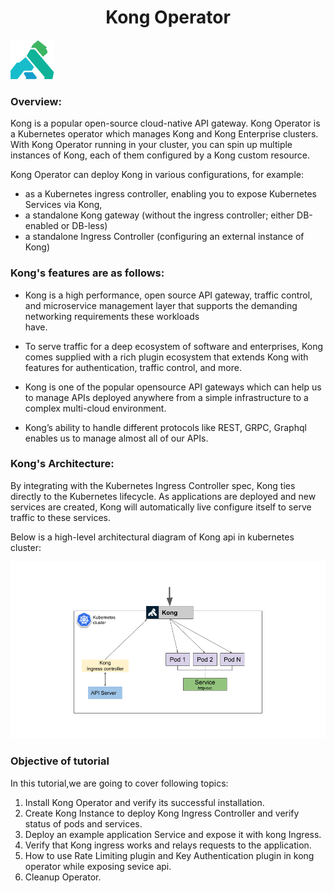<h1 align="center">Kong Operator</h1>

![Logo](_images/kong-logo.png)


### Overview:

Kong is a popular open-source cloud-native API gateway. Kong Operator is a Kubernetes operator which manages Kong and Kong Enterprise clusters.
With Kong Operator running in your cluster, you can spin up multiple instances of Kong, each of them configured by a Kong custom resource.

Kong Operator can deploy Kong in various configurations, for example:

- as a Kubernetes ingress controller, enabling you to expose Kubernetes Services via Kong,
- a standalone Kong gateway (without the ingress controller; either DB-enabled or DB-less)
- a standalone Ingress Controller (configuring an external instance of Kong)

### Kong's features are as follows:

- Kong is a high performance, open source API gateway, traffic control, and microservice management layer that supports the demanding networking requirements these workloads     
  have. 

- To serve traffic for a deep ecosystem of software and enterprises, Kong comes supplied with a rich plugin ecosystem that extends Kong with features for authentication, traffic   control, and more.

- Kong is one of the popular opensource API gateways which can help us to manage APIs deployed anywhere from a simple infrastructure to a complex multi-cloud environment. 

- Kong’s   ability to handle different protocols like REST, GRPC, Graphql enables us to manage almost all of our APIs. 


### Kong's Architecture:


By integrating with the Kubernetes Ingress Controller spec, Kong ties directly to the Kubernetes lifecycle. As applications are deployed and new services are created, Kong will automatically live configure itself to serve traffic to these services.

Below is a high-level architectural diagram of Kong api in kubernetes cluster:

![](_images/architecture.png)


### Objective of tutorial

In this tutorial,we are going to cover following topics:

1. Install Kong Operator and verify its successful installation.
2. Create Kong Instance to deploy Kong Ingress Controller and verify status of pods and services.
3. Deploy an example application Service and expose it with kong Ingress.
4. Verify that Kong ingress works and relays requests to the application.
5. How to use Rate Limiting plugin and Key Authentication plugin in kong operator while exposing sevice api.
6. Cleanup Operator.
